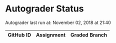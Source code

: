 # Autograder Status
Autograder last run at: November 02, 2018 at 21:40

| GitHub ID | Assignment | Graded Branch |
|-----------|------------|---------------|
